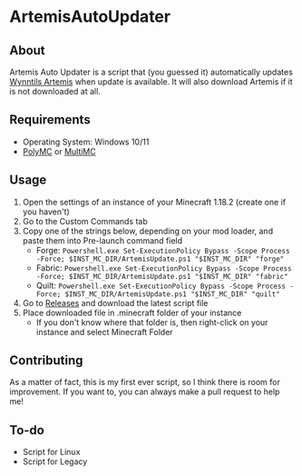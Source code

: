 # ArtemisAutoUpdater

## About

Artemis Auto Updater is a script that (you guessed it) automatically updates [Wynntils Artemis](https://ci.wynntils.com/job/Artemis/) when update is available. It will also download Artemis if it is not downloaded at all.

## Requirements

* Operating System: Windows 10/11
* [PolyMC](https://polymc.org/) or [MultiMC](https://multimc.org/)

## Usage

1. Open the settings of an instance of your Minecraft 1.18.2 (create one if you haven't)
1. Go to the Custom Commands tab
1. Copy one of the strings below, depending on your mod loader, and paste them into Pre-launch command field
   - Forge: `Powershell.exe Set-ExecutionPolicy Bypass -Scope Process -Force; $INST_MC_DIR/ArtemisUpdate.ps1 "$INST_MC_DIR" "forge"`
   - Fabric: `Powershell.exe Set-ExecutionPolicy Bypass -Scope Process -Force; $INST_MC_DIR/ArtemisUpdate.ps1 "$INST_MC_DIR" "fabric"`
   - Quilt: `Powershell.exe Set-ExecutionPolicy Bypass -Scope Process -Force; $INST_MC_DIR/ArtemisUpdate.ps1 "$INST_MC_DIR" "quilt"`
4. Go to [Releases](https://github.com/Rafii2198/ArtemisAutoUpdater/releases) and download the latest script file
5. Place downloaded file in .minecraft folder of your instance
    - If you don't know where that folder is, then right-click on your instance and select Minecraft Folder

## Contributing

As a matter of fact, this is my first ever script, so I think there is room for improvement. If you want to, you can always make a pull request to help me!

## To-do

- Script for Linux
- Script for Legacy
